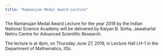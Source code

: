 ```yaml
---
title: "Ramanujan Medal Award Lecture"
---
```


The Ramanujan Medal Award Lecture for the year 2018 by
the Indian National Science Academy will be delivered
by Kalyan B. Sinha, Jawaharlal Nehru Centre for Advanced Scientific Research.

The lecture is at 4pm, on Thursday June 27, 2019, in
Lecture Hall LH-1 in the Department of Mathematics, IISc.
